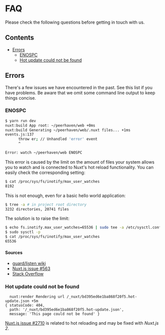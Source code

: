 # FAQ

Please check the following questions before getting in touch with us.

## Contents

- [Errors](#errors)
  - [ENOSPC](#enospc)
  - [Hot update could not be found](#hot-update-could-not-be-found)

## Errors

There's a few issues we have encountered in the past.
See this list if you have problems.
Be aware that we omit some command line output to keep things concise.

### ENOSPC

```bash
$ yarn run dev
nuxt:build App root: ~/peerhaven/web +0ms
nuxt:build Generating ~/peerhaven/web/.nuxt files... +1ms
events.js:137
      throw er; // Unhandled 'error' event
      ^

Error: watch ~/peerhaven/web ENOSPC
```

This error is caused by the limit on the amount of files your system allows you to watch and is connected to Nuxt's hot reload functionality.
You can easily check the corresponding setting:

```bash
$ cat /proc/sys/fs/inotify/max_user_watches
8192
```

This is not enough, even for a basic hello world application:

```bash
$ tree -a # in project root directory
3232 directories, 20741 files
```

The solution is to raise the limit:

```bash
$ echo fs.inotify.max_user_watches=65536 | sudo tee -a /etc/sysctl.conf
$ sudo sysctl -p
$ cat /proc/sys/fs/inotify/max_user_watches
65536
```

#### Sources

- [guard/listen wiki](https://github.com/guard/listen/wiki/Increasing-the-amount-of-inotify-watchers)
- [Nuxt.js issue #563](https://github.com/nuxt/nuxt.js/issues/563)
- [Stack Overflow](https://stackoverflow.com/q/22475849/2040520)

### Hot update could not be found

```
  nuxt:render Rendering url /_nuxt/bd395ed6e1ba868f20f5.hot-update.json +5m
{ statusCode: 404,
  path: '/_nuxt/bd395ed6e1ba868f20f5.hot-update.json',
  message: 'This page could not be found' }
```

[Nuxt.js issue #2710](https://github.com/nuxt/nuxt.js/issues/2710) is related to hot reloading and may be fixed with _Nuxt.js 2_.
